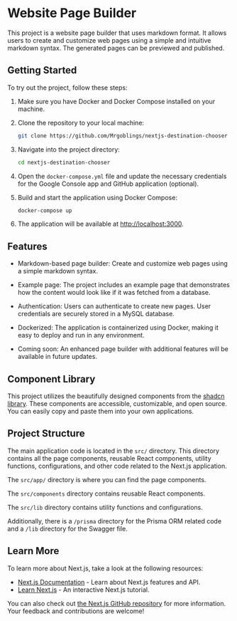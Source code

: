 # Website Page Builder

This project is a website page builder that uses markdown format. It allows users to create and customize web pages using a simple and intuitive markdown syntax. The generated pages can be previewed and published.

## Getting Started

To try out the project, follow these steps:

1. Make sure you have Docker and Docker Compose installed on your machine.

2. Clone the repository to your local machine:

    ```bash
    git clone https://github.com/Mrgoblings/nextjs-destination-chooser
    ```

3. Navigate into the project directory:

    ```bash
    cd nextjs-destination-chooser
    ```

4. Open the `docker-compose.yml` file and update the necessary credentials for the Google Console app and GitHub application (optional).

5. Build and start the application using Docker Compose:

    ```bash
    docker-compose up
    ```

6. The application will be available at [http://localhost:3000](http://localhost:3000).

## Features

- Markdown-based page builder: Create and customize web pages using a simple markdown syntax.
- Example page: The project includes an example page that demonstrates how the content would look like if it was fetched from a database.
- Authentication: Users can authenticate to create new pages. User credentials are securely stored in a MySQL database.
- Dockerized: The application is containerized using Docker, making it easy to deploy and run in any environment.

- Coming soon: An enhanced page builder with additional features will be available in future updates.

## Component Library

This project utilizes the beautifully designed components from the [shadcn library](https://ui.shadcn.com/). These components are accessible, customizable, and open source. You can easily copy and paste them into your own applications.

## Project Structure

The main application code is located in the `src/` directory. This directory contains all the page components, reusable React components, utility functions, configurations, and other code related to the Next.js application.

The `src/app/` directory is where you can find the page components.

The `src/components` directory contains reusable React components.

The `src/lib` directory contains utility functions and configurations.

Additionally, there is a `/prisma` directory for the Prisma ORM related code and a `/lib` directory for the Swagger file.

## Learn More

To learn more about Next.js, take a look at the following resources:

- [Next.js Documentation](https://nextjs.org/docs) - Learn about Next.js features and API.
- [Learn Next.js](https://nextjs.org/learn) - An interactive Next.js tutorial.

You can also check out [the Next.js GitHub repository](https://github.com/vercel/next.js/) for more information. Your feedback and contributions are welcome!
